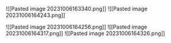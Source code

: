 ![[Pasted image 20231006163340.png]]
![[Pasted image 20231006164243.png]]


![[Pasted image 20231006164256.png]]
![[Pasted image 20231006164317.png]]
![[Pasted image 20231006164326.png]]